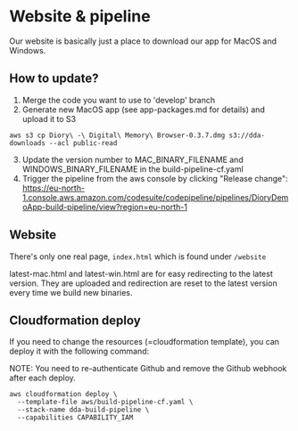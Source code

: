 # Website & pipeline

Our website is basically just a place to download our app for MacOS and Windows.

## How to update?

1. Merge the code you want to use to 'develop' branch
2. Generate new MacOS app (see app-packages.md for details) and upload it to S3
```
aws s3 cp Diory\ -\ Digital\ Memory\ Browser-0.3.7.dmg s3://dda-downloads --acl public-read
```
3. Update the version number to MAC_BINARY_FILENAME and WINDOWS_BINARY_FILENAME in the build-pipeline-cf.yaml
4. Trigger the pipeline from the aws console by clicking "Release change": https://eu-north-1.console.aws.amazon.com/codesuite/codepipeline/pipelines/DioryDemoApp-build-pipeline/view?region=eu-north-1

## Website

There's only one real page, `index.html` which is found under `/website`

latest-mac.html and latest-win.html are for easy redirecting to the latest version. They are uploaded and redirection are reset to the latest version every time we build new binaries.

## Cloudformation deploy

If you need to change the resources (=cloudformation template), you can deploy it with the following command:

NOTE: You need to re-authenticate Github and remove the Github webhook after each deploy.

```
aws cloudformation deploy \
  --template-file aws/build-pipeline-cf.yaml \
  --stack-name dda-build-pipeline \
  --capabilities CAPABILITY_IAM
```
